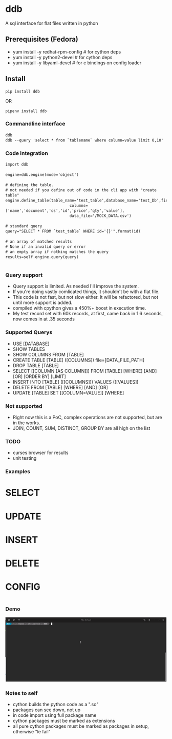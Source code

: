 # ddb
 A sql interface for flat files written in python 


## Prerequisites (Fedora)
- yum install -y redhat-rpm-config   # for cython deps
- yum install -y python2-devel       # for cython deps
- yum install -y libyaml-devel       # for c bindings on config loader

## Install
```
pip install ddb
```
OR
```
pipenv install ddb
```

### Commandline interface
```
ddb
ddb --query 'select * from `tablename` where column=value limit 0,10'
```

### Code integration
```
import ddb

engine=ddb.engine(mode='object')

# defining the table.
# not needed if you define out of code in the cli app with "create table"
engine.define_table(table_name='test_table',database_name='test_Db',field_delimiter=',',
                            columns=['name','document','os','id','price','qty','value'],
                            data_file='/MOCK_DATA.csv')

# standard query
query="SELECT * FROM `test_table` WHERE id='{}'".format(id)

# an array of matched results
# None if an invalid query or error
# an empty array if nothing matches the query
results=self.engine.query(query)


```


### Query support

- Query support is limited. As needed I'll improve the system.
- If you're doing vastly comlicated things, it shouldn't be with a flat file.
- This code is not fast, but not slow either. It will be refactored, but not until more support is added.
- compiled with cpython gives a 450%+ boost in execution time. 
- My test record set with 60k records, at first, came back in 1.6 seconds, now comes in at .35 seconds


### Supported Querys
- USE [DATABASE]
- SHOW TABLES
- SHOW COLUMNS FROM [TABLE]
- CREATE TABLE [TABLE] ([COLUMNS]) file=[DATA_FILE_PATH]
- DROP TABLE [TABLE]
- SELECT [[COLUMN [AS COLUMN]]] FROM [TABLE] [WHERE] [AND] [OR] [ORDER BY] [LIMIT]
- INSERT INTO [TABLE] ([[COLUMNS]]) VALUES ([[VALUES])
- DELETE FROM [TABLE] [WHERE] [AND] [OR]
- UPDATE [TABLE] SET [[COLUMN=VALUE]] [WHERE]


### Not supported
- Right now this is a PoC, complex operations are not supported, but are in the works.
- JOIN, COUNT, SUM, DISTINCT, GROUP BY are all high on the list

### TODO
- curses browser for results
- unit testing

### Examples

# SELECT
# UPDATE
# INSERT
# DELETE
# CONFIG
```
```

### Demo
![Demo](https://raw.githubusercontent.com/chris17453/ddb/master/data/ddb-demo.gif)


### Notes to self
- cython builds the python code as a ".so"
- packages can see down, not up
- in code import using full package name
- cython packages must be marked as extensions
- all pure cython packages must be marked as packages in setup, otherwise "le fail"
